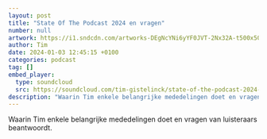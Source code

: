 ```yaml
---
layout: post
title: "State Of The Podcast 2024 en vragen"
number: null
artwork: https://i1.sndcdn.com/artworks-DEgNcYNi6yYF0JVT-2Nx32A-t500x500.jpg
author: Tim
date: 2024-01-03 12:45:15 +0100
categories: podcast
tag: []
embed_player:
  type: soundcloud
  src: https://soundcloud.com/tim-gistelinck/state-of-the-podcast-2024-en-vragen
description: "Waarin Tim enkele belangrijke mededelingen doet en vragen van luisteraars beantwoordt."
---
```

Waarin Tim enkele belangrijke mededelingen doet en vragen van luisteraars beantwoordt.